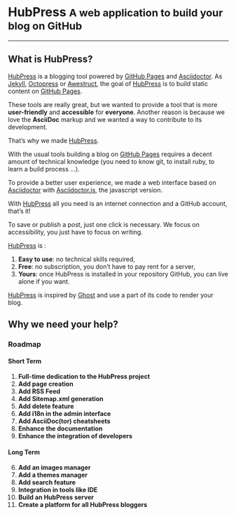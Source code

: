 # HubPress <small>A web application to build your blog on GitHub</small>

* * *

## What is HubPress?

[HubPress](http://hubpress.io) is a blogging tool powered by [GitHub Pages](https://pages.github.com) and [Asciidoctor](http://asciidoctor.org). As [Jekyll](http://jekyllrb.com), [Octopress](http://octopress.org) or [Awestruct](http://awestruct.org), the goal of [HubPress](http://hubpress.io) is to build static content on [GitHub Pages](https://pages.github.com).

These tools are really great, but we wanted to provide a tool that is more **user-friendly** and **accessible** for **everyone**. Another reason is because we love the **AsciiDoc** markup and we wanted a way to contribute to its development.

That’s why we made [HubPress](http://hubpress.io).

With the usual tools building a blog on [GitHub Pages](https://pages.github.com) requires a decent amount of technical knowledge (you need to know git, to install ruby, to learn a build process ...).

To provide a better user experience, we made a web interface based on [Asciidoctor](http://asciidoctor.org) with [Asciidoctor.js](https://github.com/asciidoctor/asciidoctor.js), the javascript version.

With [HubPress](http://hubpress.io) all you need is an internet connection and a GitHub account, that’s it!

To save or publish a post, just one click is necessary. We focus on accessibility, you just have to focus on writing.

[HubPress](http://hubpress.io) is :

1. **Easy to use**: no technical skills required,
2. **Free**: no subscription, you don’t have to pay rent for a server,
3. **Yours**: once HubPress is installed in your repository GitHub, you can live alone if you want.

[HubPress](http://hubpress.io) is inspired by [Ghost](http://ghost.org) and use a part of its code to render your blog.

## Why we need your help?

### Roadmap

#### Short Term

1.  **Full-time dedication to the HubPress project**
2.  **Add page creation**
3.  **Add RSS Feed**
4.  **Add Sitemap.xml generation**
5.  **Add delete feature**
6.  **Add i18n in the admin interface**
7.  **Add AsciiDoc(tor) cheatsheets**
8.  **Enhance the documentation**
9.  **Enhance the integration of developers**

#### Long Term
6.  **Add an images manager**
7.  **Add a themes manager**
9.  **Add search feature**
9.  **Integration in tools like IDE**
9.  **Build an HubPress server**
9.  **Create a platform for all HubPress bloggers**
